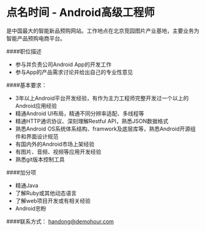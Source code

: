 点名时间 - Android高级工程师
==========  
是中国最大的智能新品预购网站。工作地点在北京竞园图片产业基地，主要业务为智能产品预购电商平台。  

####职位描述
- 参与并负责公司Android App的开发工作
- 参与App的产品需求讨论并给出自己的专业性意见

####基本要求：
- 3年以上Android平台开发经验，有作为主力工程师完整开发过一个以上的Android应用经验
- 精通Android UI布局，精通不同分辨率适配、多线程等
- 精通HTTP通讯协议、深刻理解Restful API，熟悉JSON数据格式
- 熟悉Android OS系统体系结构、framwork及底层库等，熟悉Android开源组件和界面设计规范
- 有国内外的Android市场上架经验
- 有图片、音频、视频等应用开发经验
- 熟悉git版本控制工具

####加分项
- 精通Java
- 了解Ruby或其他动态语言
- 了解web项目开发或有相关经验
- Android忠粉

####联系方式：
[handong@demohour.com](mailto:handong@demohour.com)
